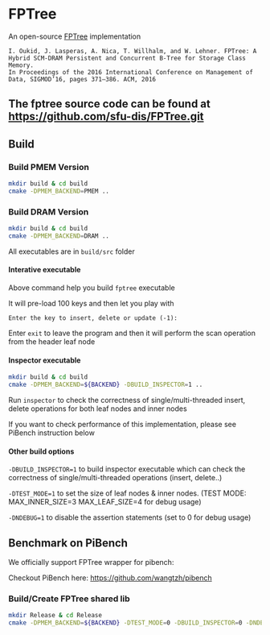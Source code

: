 # FPTree
An open-source [FPTree](https://wwwdb.inf.tu-dresden.de/misc/papers/2016/Oukid_FPTree.pdf) implementation

```
I. Oukid, J. Lasperas, A. Nica, T. Willhalm, and W. Lehner. FPTree: A Hybrid SCM-DRAM Persistent and Concurrent B-Tree for Storage Class Memory. 
In Proceedings of the 2016 International Conference on Management of Data, SIGMOD’16, pages 371–386. ACM, 2016
```

## The fptree source code can be found at https://github.com/sfu-dis/FPTree.git

## Build

### Build PMEM Version

```bash
mkdir build & cd build
cmake -DPMEM_BACKEND=PMEM ..
```

### Build DRAM Version

```bash
mkdir build & cd build
cmake -DPMEM_BACKEND=DRAM ..
```

All executables are in `build/src` folder

#### Interative executable
Above command help you build `fptree` executable

It will pre-load 100 keys and then let you play with

```Enter the key to insert, delete or update (-1):```

Enter `exit` to leave the program and then it will perform the scan operation from the header leaf node

#### Inspector executable
```bash
mkdir build & cd build
cmake -DPMEM_BACKEND=${BACKEND} -DBUILD_INSPECTOR=1 ..
```

Run `inspector` to check the correctness of single/multi-threaded insert, delete operations for both leaf nodes and inner nodes 

If you want to check performance of this implementation, please see PiBench instruction below 

#### Other build options
`-DBUILD_INSPECTOR=1` to build inspector executable which can check the correctness of single/multi-threaded operations (insert, delete..)

`-DTEST_MODE=1` to set the size of leaf nodes & inner nodes. (TEST MODE: MAX_INNER_SIZE=3 MAX_LEAF_SIZE=4 for debug usage)

`-DNDEBUG=1` to disable the assertion statements (set to 0 for debug usage)

## Benchmark on PiBench

We officially support FPTree wrapper for pibench:

Checkout PiBench here: https://github.com/wangtzh/pibench

### Build/Create FPTree shared lib

```bash
mkdir Release & cd Release
cmake -DPMEM_BACKEND=${BACKEND} -DTEST_MODE=0 -DBUILD_INSPECTOR=0 -DNDEBUG=1 ..
```

